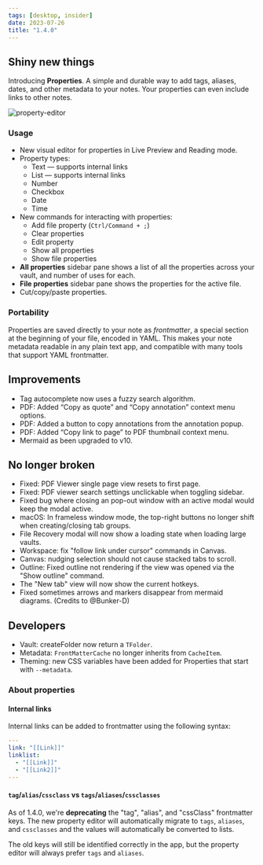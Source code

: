 ```yaml
---
tags: [desktop, insider]
date: 2023-07-26
title: "1.4.0"
---
```


## Shiny new things

Introducing **Properties**. A simple and durable way to add tags, aliases, dates, and other metadata to your notes. Your properties can even include links to other notes.

<img alt="property-editor" src="https://github.com/obsidianmd/obsidian-api/assets/693981/aea72173-5663-459d-83de-6ff888f6bdd5">

### Usage

- New visual editor for properties in Live Preview and Reading mode.
- Property types:
	- Text — supports internal links
	- List — supports internal links
	- Number
	- Checkbox
	- Date
	- Time
- New commands for interacting with properties:
	- Add file property (`Ctrl/Command + ;`)
	- Clear properties
	- Edit property
	- Show all properties
	- Show file properties
- **All properties** sidebar pane shows a list of all the properties across your vault, and number of uses for each.
- **File properties**  sidebar pane shows the properties for the active file.
- Cut/copy/paste properties.

### Portability

Properties are saved directly to your note as *frontmatter*, a special section at the beginning of your file, encoded in YAML. This makes your note metadata readable in any plain text app, and compatible with many tools that support YAML frontmatter.

## Improvements

- Tag autocomplete now uses a fuzzy search algorithm.
- PDF: Added “Copy as quote” and “Copy annotation” context menu options.
- PDF: Added a button to copy annotations from the annotation popup.
- PDF: Added “Copy link to page” to PDF thumbnail context menu.
- Mermaid as been upgraded to v10.

## No longer broken

- Fixed: PDF Viewer single page view resets to first page.
- Fixed: PDF viewer search settings unclickable when toggling sidebar.
- Fixed bug where closing an pop-out window with an active modal would keep the modal active.
- macOS: In frameless window mode, the top-right buttons no longer shift when creating/closing tab groups.
- File Recovery modal will now show a loading state when loading large vaults.
- Workspace: fix "follow link under cursor" commands in Canvas.
- Canvas: nudging selection should not cause stacked tabs to scroll.
- Outline: Fixed outline not rendering if the view was opened via the "Show outline" command.
- The "New tab" view will now show the current hotkeys.
- Fixed sometimes arrows and markers disappear from mermaid diagrams. (Credits to @Bunker-D)

## Developers

- Vault: createFolder now return a `TFolder`.
- Metadata: `FrontMatterCache` no longer inherits from `CacheItem`.
- Theming: new CSS variables have been added for Properties that start with `--metadata`.

### About properties

#### Internal links

Internal links can be added to frontmatter using the following syntax:

```yaml
---
link: "[[Link]]"
linklist:
  - "[[Link]]"
  - "[[Link2]]"
---
```

#### `tag`/`alias`/`cssclass` vs `tags`/`aliases`/`cssclasses`

As of 1.4.0, we're **deprecating** the "tag", "alias", and "cssClass" frontmatter keys. The new property editor will automatically migrate to `tags`, `aliases`, and `cssclasses` and the values will automatically be converted to lists.

The old keys will still be identified correctly in the app, but the property editor will always prefer `tags` and `aliases`.
